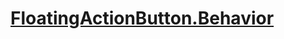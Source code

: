 # [FloatingActionButton.Behavior](https://developer.android.com/reference/android/support/design/widget/FloatingActionButton.Behavior.html)




























#
